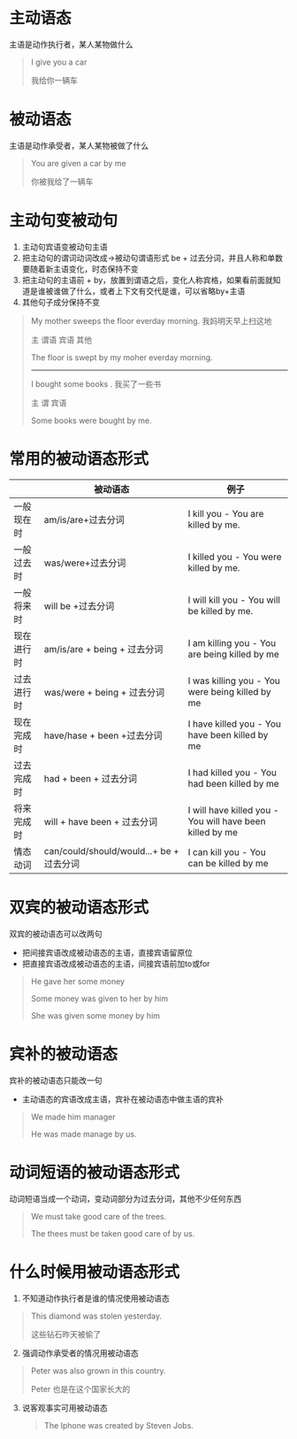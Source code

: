 # 主动语态

主语是动作执行者，某人某物做什么

> I give you a car
>
> 我给你一辆车

# 被动语态

主语是动作承受者，某人某物被做了什么

> You are given a car by me
>
> 你被我给了一辆车



# 主动句变被动句

1. 主动句宾语变被动句主语
2. 把主动句的谓词动词改成->被动句谓语形式 be + 过去分词，并且人称和单数要随着新主语变化，时态保持不变
3. 把主动句的主语前 + by，放置到谓语之后，变化人称宾格，如果看前面就知道是谁被谁做了什么，或者上下文有交代是谁，可以省略by+主语
4. 其他句子成分保持不变



> My mother sweeps the floor everday morning. 我妈明天早上扫这地
>
> 主                谓语            宾语      其他
>
> The floor is swept by my moher everday morning.
>
> -------
>
> I bought some books . 我买了一些书
>
> 主 谓             宾语
>
> Some books were bought by me.



# 常用的被动语态形式

|            | 被动语态                                 | 例子                                                     |
| ---------- | ---------------------------------------- | -------------------------------------------------------- |
| 一般现在时 | am/is/are+过去分词                       | I kill you - You are killed by me.                       |
| 一般过去时 | was/were+过去分词                        | I killed you - You were killed by me.                    |
| 一般将来时 | will be +过去分词                        | I will kill you - You will be killed by me.              |
| 现在进行时 | am/is/are + being + 过去分词             | I am killing you - You are being killed by me            |
| 过去进行时 | was/were + being + 过去分词              | I was killing you - You were being killed by me          |
| 现在完成时 | have/hase + been +过去分词               | I have killed you - You have been killed by me           |
| 过去完成时 | had + been + 过去分词                    | I had killed you - You had been killed by me             |
| 将来完成时 | will + have been + 过去分词              | I will have killed you - You will have been killed by me |
| 情态动词   | can/could/should/would...+ be + 过去分词 | I can kill you - You can be killed by me                 |

# 双宾的被动语态形式

双宾的被动语态可以改两句

- 把间接宾语改成被动语态的主语，直接宾语留原位
- 把直接宾语改成被动语态的主语，间接宾语前加to或for



> He gave her some money
>
> Some money was given to her by him
>
> She was given some money by him

# 宾补的被动语态

宾补的被动语态只能改一句

- 主动语态的宾语改成主语，宾补在被动语态中做主语的宾补

> We made him manager
>
> He was made manage by us.

# 动词短语的被动语态形式

动词短语当成一个动词，变动词部分为过去分词，其他不少任何东西

> We must take good care of the trees.
>
> The thees must be taken good care of by us.



# 什么时候用被动语态形式

1. 不知道动作执行者是谁的情况使用被动语态

> This diamond was stolen yesterday.
>
> 这些钻石昨天被偷了

2. 强调动作承受者的情况用被动语态

> Peter was also grown in this country.
>
> Peter 也是在这个国家长大的

3. 说客观事实可用被动语态

   > The Iphone was created by Steven Jobs.
   >
   > 



